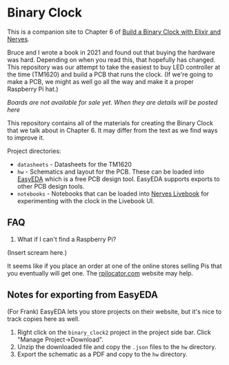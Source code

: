 # Binary Clock

This is a companion site to Chapter 6 of [Build a Binary Clock with Elixir and Nerves](https://pragprog.com/titles/thnerves/build-a-binary-clock-with-elixir-and-nerves/).

Bruce and I wrote a book in 2021 and found out that buying the hardware was
hard. Depending on when you read this, that hopefully has changed. This
repository was our attempt to take the easiest to buy LED controller at the time
(TM1620) and build a PCB that runs the clock. (If we're going to make a PCB, we
might as well go all the way and make it a proper Raspberry Pi hat.)

*Boards are not available for sale yet. When they are details will be posted here*

This repository contains all of the materials for creating the Binary Clock that
we talk about in Chapter 6. It may differ from the text as we find ways to
improve it.

Project directories:

* `datasheets` - Datasheets for the TM1620
* `hw` - Schematics and layout for the PCB. These can be loaded into
  [EasyEDA](https://easyeda.com/) which is a free PCB design tool. EasyEDA
  supports exports to other PCB design tools.
* `notebooks` - Notebooks that can be loaded into [Nerves
  Livebook](https://github.com/livebook-dev/nerves_livebook) for experimenting
  with the clock in the Livebook UI.

## FAQ

1. What if I can't find a Raspberry Pi?

(Insert scream here.)

It seems like if you place an order at one of the online stores selling Pis that
you eventually will get one. The [rpilocator.com](https://rpilocator.com/)
website may help.

## Notes for exporting from EasyEDA

(For Frank) EasyEDA lets you store projects on their website, but it's nice to
track copies here as well.

1. Right click on the `binary_clock2` project in the project side bar. Click
   "Manage Project->Download".
2. Unzip the downloaded file and copy the `.json` files to the `hw` directory.
3. Export the schematic as a PDF and copy to the `hw` directory.
